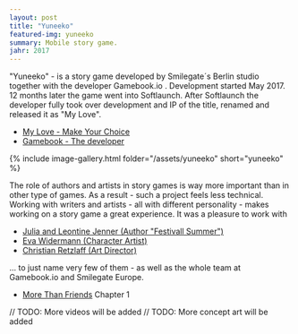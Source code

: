 ```yaml
---
layout: post
title: "Yuneeko"
featured-img: yuneeko
summary: Mobile story game.
jahr: 2017
---
```

"Yuneeko" - is a story game  developed by Smilegate´s Berlin studio  together with the developer  Gamebook.io .  Development started May 2017.  12 months later the game went into Softlaunch.  After Softlaunch the developer fully took over development and IP of the title, renamed and released it as "My Love".


* [My Love - Make Your Choice](https://myloveapp.com)
* [Gamebook - The developer](https://gamebook.io)



{% include image-gallery.html folder="/assets/yuneeko" short="yuneeko" %}


The role of authors and artists in story games is way more important than in other type of games. As a result - such a project feels less technical.  Working with   writers and artists - all with different personality - makes working on a story game a great experience.   It was a pleasure to work with 
* [Julia and Leontine Jenner (Author "Festivall Summer")](https://www.julia-jenner.com/)
* [Eva Widermann (Character Artist)](https://evawidermann.artstation.com/)
* [Christian Retzlaff (Art Director)](http://www.christianretzlaff.com/)

... to just name very few of them - as well as the whole team at Gamebook.io and Smilegate Europe.

* [More Than Friends](https://youtu.be/FNmiVQADTD0) Chapter 1

// TODO: More videos will be added
// TODO: More concept art will be added


